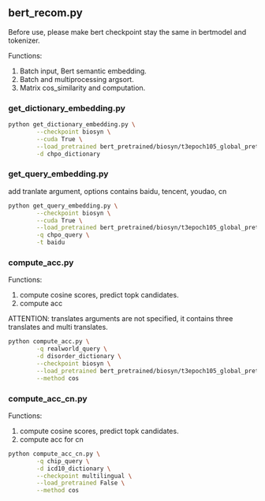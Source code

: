 ## bert_recom.py
Before use, please make bert checkpoint stay the same in bertmodel and tokenizer.

Functions:
1. Batch input, Bert semantic embedding.
2. Batch and multiprocessing argsort.
3. Matrix cos_similarity and computation.

### get_dictionary_embedding.py
```bash
python get_dictionary_embedding.py \
        --checkpoint biosyn \
        --cuda True \
        --load_pretrained bert_pretrained/biosyn/t3epoch105_global_pretrained_bio_bert_pretrained.bin \
        -d chpo_dictionary
```

### get_query_embedding.py
add tranlate argument, options contains baidu, tencent, youdao, cn
```bash
python get_query_embedding.py \
        --checkpoint biosyn \
        --cuda True \
        --load_pretrained bert_pretrained/biosyn/t3epoch105_global_pretrained_bio_bert_pretrained.bin \
        -q chpo_query \
        -t baidu
```

### compute_acc.py
Functions:
1. compute cosine scores, predict topk candidates.
2. compute acc

ATTENTION: translates arguments are not specified, it contains three translates and multi translates.

```bash
python compute_acc.py \
        -q realworld_query \
        -d disorder_dictionary \
        --checkpoint biosyn \
        --load_pretrained bert_pretrained/biosyn/t3epoch105_global_pretrained_bio_bert_pretrained.bin \
        --method cos
```

### compute_acc_cn.py
Functions:
1. compute cosine scores, predict topk candidates.
2. compute acc for cn

```bash
python compute_acc_cn.py \
        -q chip_query \
        -d icd10_dictionary \
        --checkpoint multilingual \
        --load_pretrained False \
        --method cos
```